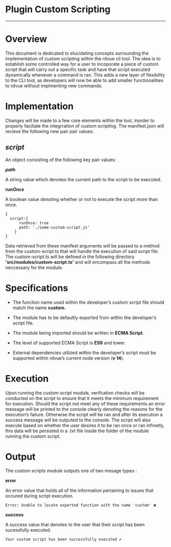 # Plugin Custom Scripting
--------------------

Overview
========

This document is dedicated to elucidating concepts surrounding the implementation of custom scripting within the rdvue cli tool. The idea is to establish some controlled way for a user to incoporate a piece of custom script that will carry out a specific task and have that script executed dynamically whenever a command is ran. This adds a new layer of flexibility to the CLI tool, as developers will now be able to add smaller functionalities to rdvue without implmenting new commands.

Implementation
==============

Changes will be made to a few core elements within the tool, inorder to properly faciliate the integrration of custom scripting. The manifest.json will recieve the following new pair pair values:

_**script**_
------------

An object consisting of the following key pair values:

_**path**_

A string value which denotes the current path to the script to be executed.

_**runOnce**_

A boolean value denoting whether or not to execute the script more than once.

```
{
  script:{
      runOnce: true
      path: './some-custom-script.js'
    }
}
```

Data retrieved from these manifest arguments will be passed to a method from the custom-script.ts that will handle the execution of said script file. The custom-script.ts will be defined in the following directory **'src/modules/custom-script.ts'** and will encompass all the methods neccessary for the module.

Specifications
==============

*   The function name used within the developer’s custom script file should match the name **custom.**
    
*   The module has to be defaultly exported from within the developer’s script file.
    
*   The module being imported should be written in **ECMA Script**.
    
*   The level of supported ECMA Script is **ES9** and lower.
    
*   External dependencies utilized within the developer’s script must be supported within rdvue’s current node version (**v 14**).
    

Execution
=========

Upon running the custom script module, verifcation checks will be conducted on the script to ensure that it meets the minimum requirement for execution. Should the script not meet any of these requirements an error message will be printed to the console clearly denoting the reasons for the execution’s failure. Otherwise the script will be ran and after its execution a success message will be outputed to the console. The script will also execute based on whether the user desires it to be ran once or ran infinetly, this data will be persisted in a .txt file inside the folder of the module running the custom script.

Output
======

The custom scripts module outputs one of two mesage types :

**error**

An error value that holds all of the information pertaining to issues that occured during script execution.

```
Error: Unable to locate exported function with the name 'custom' ❌
```

**success**

A success value that denotes to the user that their script has been sucessfully executed.

```
Your custom script has been successfully executed ✔️ 
```